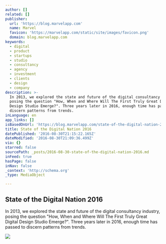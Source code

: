 ```yaml
---
author: []
related: []
publisher:
  url: 'https://blog.marvelapp.com'
  name: Marvel
  favicon: 'https://marvelapp.com/static/site/images/favicon.png'
  domain: blog.marvelapp.com
keywords:
  - digital
  - product
  - startups
  - studio
  - consultancy
  - agency
  - investment
  - clients
  - design
  - company
description: >-
  In 2013, we explored the state and future of the digital consultancy industry,
  posing the question "How, When and Where Will The First Truly Great Digital
  Design Studio Emerge?". Three years later in 2016, enough time has passed to
  discern patterns from trends.
inLanguage: en
app_links: []
isBasedOnUrl: 'https://blog.marvelapp.com/state-of-the-digital-nation-2016/'
title: State of the Digital Nation 2016
datePublished: '2016-08-30T21:15:22.165Z'
dateModified: '2016-08-30T21:09:36.499Z'
via: {}
starred: false
sourcePath: _posts/2016-08-30-state-of-the-digital-nation-2016.md
inFeed: true
hasPage: false
inNav: false
_context: 'http://schema.org'
_type: MediaObject

---
```

<article style=""><h1>State of the Digital Nation 2016</h1><p>In 2013, we explored the state and future of the digital consultancy industry, posing the question "How, When and Where Will The First Truly Great Digital Design Studio Emerge?". Three years later in 2016, enough time has passed to discern patterns from trends.</p><img src="http://blog.marvelapp.com/wp-content/uploads/2016/12/Car.jpg" /></article>